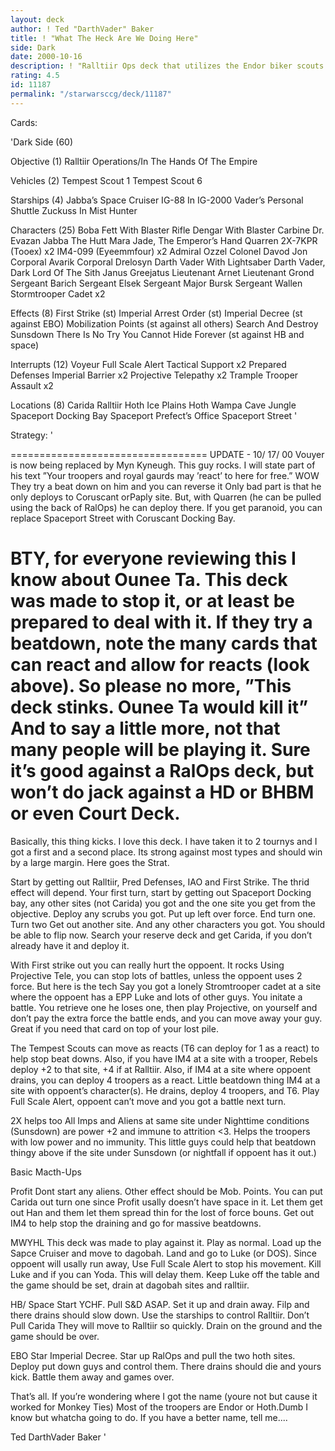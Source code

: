 ```yaml
---
layout: deck
author: ! Ted "DarthVader" Baker
title: ! "What The Heck Are We Doing Here"
side: Dark
date: 2000-10-16
description: ! "Ralltiir Ops deck that utilizes the Endor biker scouts and troopers to control Ralltiir by turn 2. Has gone 7-0 in lots Coruscant tournys. Note this deck doesn’t use the biker scout/ speeder bike thing."
rating: 4.5
id: 11187
permalink: "/starwarsccg/deck/11187"
---
```

Cards: 

'Dark Side (60)

Objective (1)
Ralltiir Operations/In The Hands Of The Empire

Vehicles (2)
Tempest Scout 1
Tempest Scout 6

Starships (4)
Jabba’s Space Cruiser
IG-88 In IG-2000
Vader’s Personal Shuttle
Zuckuss In Mist Hunter

Characters (25)
Boba Fett With Blaster Rifle
Dengar With Blaster Carbine
Dr. Evazan
Jabba The Hutt
Mara Jade, The Emperor’s Hand
Quarren
2X-7KPR (Tooex)  x2
IM4-099 (Eyeemmfour)  x2
Admiral Ozzel
Colonel Davod Jon
Corporal Avarik
Corporal Drelosyn
Darth Vader With Lightsaber
Darth Vader, Dark Lord Of The Sith
Janus Greejatus
Lieutenant Arnet
Lieutenant Grond
Sergeant Barich
Sergeant Elsek
Sergeant Major Bursk
Sergeant Wallen
Stormtrooper Cadet  x2

Effects (8)
First Strike (st)
Imperial Arrest Order (st)
Imperial Decree (st against EBO)
Mobilization Points (st against all others)
Search And Destroy
Sunsdown
There Is No Try
You Cannot Hide Forever (st against HB and space)

Interrupts (12)
Voyeur
Full Scale Alert
Tactical Support  x2
Prepared Defenses
Imperial Barrier  x2
Projective Telepathy  x2
Trample
Trooper Assault  x2

Locations (8)
Carida
Ralltiir
Hoth Ice Plains
Hoth Wampa Cave
Jungle
Spaceport Docking Bay
Spaceport Prefect’s Office
Spaceport Street  '

Strategy: '

==================================
UPDATE - 10/ 17/ 00
Vouyer is now being replaced by Myn Kyneugh.
This guy rocks. I will state part of his text ”Your troopers and royal gaurds may ’react’ to here for free.”
WOW They try a beat down on him and you can reverse it Only bad part is that he only deploys to Coruscant orPaply site. But, with Quarren (he can be pulled using the back of RalOps) he can deploy there. If you get paranoid, you can replace Spaceport Street with Coruscant Docking Bay.

BTY, for everyone reviewing this I know about Ounee Ta. This deck was made to stop it, or at least be prepared to deal with it. If they try a beatdown, note the many cards that can react and allow for reacts (look above). So please no more, ”This deck stinks. Ounee Ta would kill it” And to say a little more, not that many people will be playing it. Sure it’s good against a RalOps deck, but won’t do jack against a HD or BHBM or even Court Deck.
====================================

Basically, this thing kicks. I love this deck. I have taken it to 2 tournys and I got a first and a second place. Its strong against most types and should win by a large margin. Here goes the Strat.

Start by getting out Ralltiir, Pred Defenses, IAO and First Strike. The thrid effect will depend. Your first turn, start by getting out Spaceport Docking bay, any other sites (not Carida) you got and the one site you get from the objective. Deploy any scrubs you got. Put up left over force. End turn one. Turn two Get out another site. And any other characters you got. You should be able to flip now. Search your reserve deck and get Carida, if you don’t already have it and deploy it.

With First strike out you can really hurt the oppoent. It rocks Using Projective Tele, you can stop lots of battles, unless the oppoent uses 2 force. But here is the tech Say you got a lonely Stromtrooper cadet at a site where the oppoent has a EPP Luke and lots of other guys. You initate a battle. You retrieve one he loses one, then play Projective, on yourself and don’t pay the extra force the battle ends, and you can move away your guy. Great if you need that card on top of your lost pile.

The Tempest Scouts can move as reacts (T6 can deploy for 1 as a react) to help stop beat downs. Also, if you have IM4 at a site with a trooper, Rebels deploy +2 to that site, +4 if at Ralltiir. Also, if IM4 at a site where oppoent drains, you can deploy 4 troopers as a react. Little beatdown thing IM4 at a site with oppoent’s character(s). He drains, deploy 4 troopers, and T6. Play Full Scale Alert, oppoent can’t move and you got a battle next turn.

2X helps too All Imps and Aliens at same site under Nighttime conditions (Sunsdown) are power +2 and immune to attrition <3. Helps the troopers with low power and no immunity. This little guys could help that beatdown thingy above if the site under Sunsdown (or nightfall if oppoent has it out.)

Basic Macth-Ups

Profit Dont start any aliens. Other effect should be Mob. Points. You can put Carida out turn one since Profit usally doesn’t have space in it. Let them get out Han and them let them spread thin for the lost of force bouns. Get out IM4 to help stop the draining and go for massive beatdowns.

MWYHL This deck was made to play against it. Play as normal. Load up the Sapce Cruiser and move to dagobah. Land and go to Luke (or DOS). Since oppoent will usally run away, Use Full Scale Alert to stop his movement. Kill Luke and if you can Yoda. This will delay them. Keep Luke off the table and the game should be set, drain at dagobah sites and ralltiir.

HB/ Space Start YCHF. Pull S&D ASAP. Set it up and drain away. Filp and there drains should slow down. Use the starships to control Ralltiir. Don’t Pull Carida They will move to Ralltiir so quickly. Drain on the ground and the game should be over.

EBO Star Imperial Decree. Star up RalOps and pull the two hoth sites. Deploy put down guys and control them. There drains should die and yours kick. Battle them away and games over.

That’s all. If you’re wondering where I got the name (youre not but cause it worked for Monkey Ties) Most of the troopers are Endor or Hoth.Dumb I know but whatcha going to do. If you have a better name, tell me....

Ted DarthVader Baker   '
